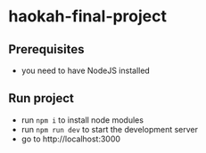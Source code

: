 # haokah-final-project

## Prerequisites
- you need to have NodeJS installed

## Run project
- run `npm i` to install node modules
- run `npm run dev` to start the development server
- go to http://localhost:3000
